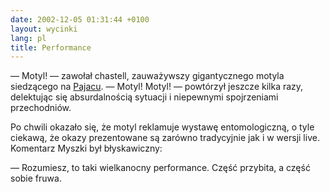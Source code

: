 ```yaml
---
date: 2002-12-05 01:31:44 +0100
layout: wycinki
lang: pl
title: Performance
---
```


— Motyl! — zawołał chastell, zauważywszy gigantycznego motyla siedzącego na [Pajacu](http://pkin.pl/ 'Pałac Kultury i Nauki (d. imienia Wujka Józka)'). — Motyl! Motyl! — powtórzył jeszcze kilka razy, delektując się absurdalnością sytuacji i niepewnymi spojrzeniami przechodniów.

Po chwili okazało się, że motyl reklamuje wystawę entomologiczną, o tyle ciekawą, że okazy prezentowane są zarówno tradycyjnie jak i w wersji live. Komentarz Myszki był błyskawiczny:

— Rozumiesz, to taki wielkanocny performance. Część przybita, a część sobie fruwa.
